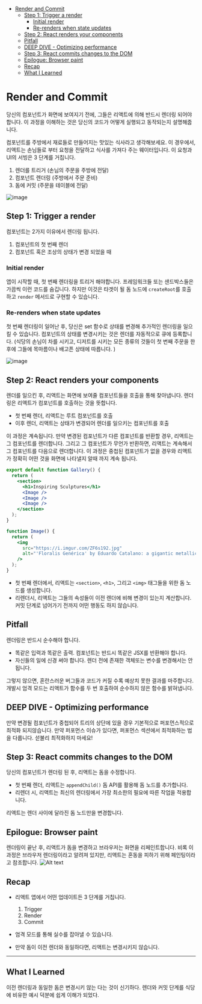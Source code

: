 - [Render and Commit](#render-and-commit)
  - [Step 1: Trigger a render](#step-1-trigger-a-render)
    - [Initial render](#initial-render)
    - [Re-renders when state updates](#re-renders-when-state-updates)
  - [Step 2: React renders your components](#step-2-react-renders-your-components)
  - [Pitfall](#pitfall)
  - [DEEP DIVE - Optimizing performance](#deep-dive---optimizing-performance)
  - [Step 3: React commits changes to the DOM](#step-3-react-commits-changes-to-the-dom)
  - [Epilogue: Browser paint](#epilogue-browser-paint)
  - [Recap](#recap)
  - [What I Learned](#what-i-learned)

# Render and Commit

당신의 컴포넌트가 화면에 보여지기 전에, 그들은 리액트에 의해 반드시 렌더링 되어야합니다.
이 과정을 이해하는 것은 당신의 코드가 어떻게 실행되고 동작되는지 설명해줍니다.

컴포넌트를 주방에서 재료들로 만들어지는 맛있는 식사라고 생각해보세요.
이 경우에서, 리액트는 손님들로 부터 요청을 전달하고 식사를 가져다 주는 웨이터입니다.
이 요청과 UI의 서빙은 3 단계를 거칩니다.

1. 렌더를 트리거 (손님의 주문을 주방에 전달)
2. 컴포넌트 렌더링 (주방에서 주문 준비)
3. 돔에 커밋 (주문을 테이블에 전달)

![image](https://user-images.githubusercontent.com/83855636/236820505-7c7f8365-0075-4b1e-8ccc-ad088c38389a.png)

## Step 1: Trigger a render

컴포넌트는 2가지 이유에서 렌더링 됩니다.

1. 컴포넌트의 첫 번째 렌더
2. 컴포넌트 혹은 조상의 상태가 변경 되었을 때

### Initial render

앱이 시작할 때, 첫 번째 렌더링을 트리거 해야합니다. 프레임워크들 또는 샌드박스들은 가끔씩 이런 코드를 숨깁니다. 하지만 이것은 타겟이 될 돔 노드에 `createRoot`를 호출하고 `render` 메서드로 구현할 수 있습니다.

### Re-renders when state updates

첫 번째 렌더링이 일어난 후, 당신은 set 함수로 상태를 변경해 추가적인 렌더링을 일으킬 수 있습니다.
컴포넌트의 상태를 변경시키는 것은 렌더를 자동적으로 큐에 등록합니다. (식당의 손님이 차를 시키고, 디저트를 시키는 모든 종류의 것들이 첫 번째 주문을 한 후에 그들에 목마름이나 배고픈 상태에 따릅니다. )

![image](https://user-images.githubusercontent.com/83855636/236822219-fc5e9480-1461-499f-993f-a6e6e6139b74.png)

## Step 2: React renders your components

렌더를 일으킨 후, 리액트는 화면에 보여줄 컴포넌트들을 호출을 통해 찾아냅니다.
렌더링은 리액트가 컴포넌트를 호출하는 것을 뜻합니다.

- 첫 번째 렌더, 리액트는 루트 컴포넌트를 호출
- 이후 렌더, 리액트는 상태가 변경되어 렌더를 일으키는 컴포넌트를 호출

이 과정은 계속됩니다. 만약 변경된 컴포넌트가 다른 컴포넌트를 반환할 경우, 리액트는 그 컴포넌트를 렌더합니다. 그리고 그 컴포넌트가 무언가 반환하면, 리액트는 계속해서 그 컴포넌트를 다음으로 렌더합니다. 이 과정은 중첩된 컴포넌트가 없을 경우와 리액트가 정확히 어떤 것을 화면에 나타낼지 알때 까지 계속 됩니다.

```jsx
export default function Gallery() {
  return (
    <section>
      <h1>Inspiring Sculptures</h1>
      <Image />
      <Image />
      <Image />
    </section>
  );
}

function Image() {
  return (
    <img
      src="https://i.imgur.com/ZF6s192.jpg"
      alt="'Floralis Genérica' by Eduardo Catalano: a gigantic metallic flower sculpture with reflective petals"
    />
  );
}
```

- 첫 번째 렌더에서, 리액트는 `<section>`, `<h1>`, 그리고 `<img>` 태그들을 위한 돔 노드를 생성합니다.
- 리렌더시, 리액트는 그들의 속성들이 이전 렌더에 비해 변경이 있는지 계산합니다. 커밋 단계로 넘어가기 전까지 어떤 행동도 하지 않습니다.

## Pitfall

렌더링은 반드시 순수해야 합니다.

- 똑같은 입력과 똑같은 출력. 컴포넌트는 반드시 똑같은 JSX를 반환해야 합니다.
- 자신들의 일에 신경 써야 합니다. 렌더 전에 존재한 객체또는 변수를 변경해서는 안됩니다.

그렇지 않으면, 혼란스러운 버그들과 코드가 커질 수록 예상치 못한 결과를 마주합니다. 개발시 엄격 모드는 리액트가 함수를 두 번 호출하여 순수하지 않은 함수를 밝혀냅니다.

## DEEP DIVE - Optimizing performance

만약 변경될 컴포넌트가 중첩되어 트리의 상단에 있을 경우 기본적으로 퍼포먼스적으로 최적화 되지않습니다. 만약 퍼포먼스 이슈가 있다면, 퍼포먼스 섹션에서 최적화하는 법을 다룹니다.
섣불리 최적화하지 마세요!

## Step 3: React commits changes to the DOM

당신의 컴포넌트가 렌더링 된 후, 리액트는 돔을 수정합니다.

- 첫 번째 렌더, 리액트는 `appendChild()` 돔 API를 활용해 돔 노드를 추가합니다.
- 리렌더 시, 리액트는 최신의 렌더링에서 가장 최소한의 필요에 따른 작업을 적용합니다.

리액트는 렌더 사이에 달라진 돔 노드만을 변경합니다.

## Epilogue: Browser paint

렌더링이 끝난 후, 리액트가 돔을 변경하고 브라우저는 화면을 리페인트합니다. 비록 이 과정은 브라우저 렌더링이라고 알려져 있지만, 리액트는 혼동을 피하기 위해 페인팅이라고 참조합니다.
![Alt text](https://react.dev/images/docs/illustrations/i_browser-paint.png)

## Recap

- 리액트 앱에서 어떤 업데이트든 3 단계를 거칩니다.

  1. Trigger
  2. Render
  3. Commit

- 엄격 모드를 통해 실수를 잡아낼 수 있습니다.
- 만약 돔이 이전 렌더와 동일하다면, 리액트는 변경시키지 않습니다.

---

## What I Learned

이전 렌더링과 동일한 돔은 변경시키 않는 다는 것이 신기하다. 렌더와 커밋 단계를 식당에 비유한 예시 덕분에 쉽게 이해가 되었다.
